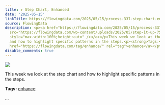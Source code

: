 ```yaml
---
title: ✚ Step Chart, Enhanced
date: '2025-05-15'
linkTitle: https://flowingdata.com/2025/05/15/process-337-step-chart-enhanced/
source: FlowingData
description: <p><a href="https://flowingdata.com/2025/05/15/process-337-step-chart-enhanced/"><img
  src="https://flowingdata.com/wp-content/uploads/2025/05/step-it-up-750x375.png"
  style="max-width:100%;height:auto" /></a></p>This week we look at the step chart
  and how to highlight specific patterns in the steps.<p><strong>Tags:</strong> <a
  href="https://flowingdata.com/tag/enhance/" rel="tag">enhance</a></p> ...
disable_comments: true
---
```

<p><a href="https://flowingdata.com/2025/05/15/process-337-step-chart-enhanced/"><img src="https://flowingdata.com/wp-content/uploads/2025/05/step-it-up-750x375.png" style="max-width:100%;height:auto" /></a></p>This week we look at the step chart and how to highlight specific patterns in the steps.<p><strong>Tags:</strong> <a href="https://flowingdata.com/tag/enhance/" rel="tag">enhance</a></p> ...